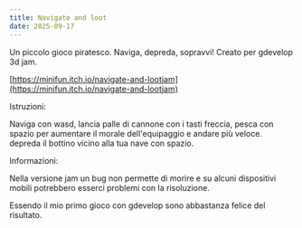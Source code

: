 ```yaml
---
title: Navigate and loot
date: 2025-09-17
---
```


Un piccolo gioco piratesco. Naviga, depreda, sopravvi! Creato per gdevelop 3d jam.

[https://minifun.itch.io/navigate-and-lootjam](https://minifun.itch.io/navigate-and-lootjam)

Istruzioni:

Naviga con wasd, lancia palle di cannone con i tasti freccia, pesca con spazio per aumentare il morale dell'equipaggio e andare più veloce. depreda il bottino vicino alla tua nave con spazio.

Informazioni:

Nella versione jam un bug non permette di morire e su alcuni dispositivi mobili potrebbero esserci problemi con la risoluzione.

Essendo il mio primo gioco con gdevelop sono abbastanza felice del risultato.
